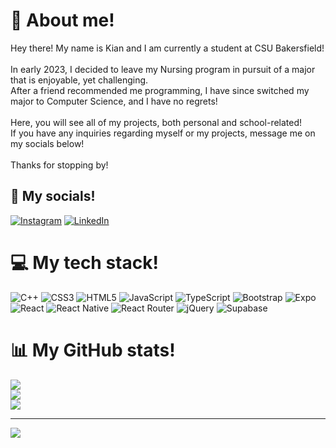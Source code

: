 # 👋 About me!
Hey there! My name is Kian and I am currently a student at CSU Bakersfield!<br><br>In early 2023, I decided to leave my Nursing program in pursuit of a major that is enjoyable, yet challenging.<br>After a friend recommended me programming, I have since switched my major to Computer Science, and I have no regrets!<br><br>Here, you will see all of my projects, both personal and school-related!<br>If you have any inquiries regarding myself or my projects, message me on my socials below!<br><br>Thanks for stopping by!


## 📍 My socials!
[![Instagram](https://img.shields.io/badge/Instagram-%23E4405F.svg?logo=Instagram&logoColor=white)](https://instagram.com/kianhernando) [![LinkedIn](https://img.shields.io/badge/LinkedIn-%230077B5.svg?logo=linkedin&logoColor=white)](https://linkedin.com/in/kianhernando) 

# 💻 My tech stack!
![C++](https://img.shields.io/badge/c++-%2300599C.svg?style=for-the-badge&logo=c%2B%2B&logoColor=white) ![CSS3](https://img.shields.io/badge/css3-%231572B6.svg?style=for-the-badge&logo=css3&logoColor=white) ![HTML5](https://img.shields.io/badge/html5-%23E34F26.svg?style=for-the-badge&logo=html5&logoColor=white) ![JavaScript](https://img.shields.io/badge/javascript-%23323330.svg?style=for-the-badge&logo=javascript&logoColor=%23F7DF1E) ![TypeScript](https://img.shields.io/badge/typescript-%23007ACC.svg?style=for-the-badge&logo=typescript&logoColor=white) ![Bootstrap](https://img.shields.io/badge/bootstrap-%238511FA.svg?style=for-the-badge&logo=bootstrap&logoColor=white) ![Expo](https://img.shields.io/badge/expo-1C1E24?style=for-the-badge&logo=expo&logoColor=#D04A37) ![React](https://img.shields.io/badge/react-%2320232a.svg?style=for-the-badge&logo=react&logoColor=%2361DAFB) ![React Native](https://img.shields.io/badge/react_native-%2320232a.svg?style=for-the-badge&logo=react&logoColor=%2361DAFB) ![React Router](https://img.shields.io/badge/React_Router-CA4245?style=for-the-badge&logo=react-router&logoColor=white) ![jQuery](https://img.shields.io/badge/jquery-%230769AD.svg?style=for-the-badge&logo=jquery&logoColor=white) ![Supabase](https://img.shields.io/badge/Supabase-3ECF8E?style=for-the-badge&logo=supabase&logoColor=white)

# 📊 My GitHub stats!
![](https://github-readme-stats.vercel.app/api?username=kianhernando&theme=dark&hide_border=true&include_all_commits=false&count_private=false)<br/>
![](https://github-readme-streak-stats.herokuapp.com/?user=kianhernando&theme=dark&hide_border=true)<br/>
![](https://github-readme-stats.vercel.app/api/top-langs/?username=kianhernando&theme=dark&hide_border=true&include_all_commits=false&count_private=false&layout=compact)

---
[![](https://visitcount.itsvg.in/api?id=kianhernando&icon=0&color=12)](https://visitcount.itsvg.in)
